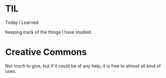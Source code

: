 # TIL
Today I Learned

Keeping track of the things I have studied.


# Creative Commons

Not much to give, but if it could be of any help, it is free to almost all kind of uses. 

